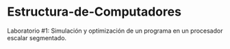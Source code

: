 # Estructura-de-Computadores
Laboratorio #1: Simulación y optimización de un programa en un procesador escalar segmentado.
